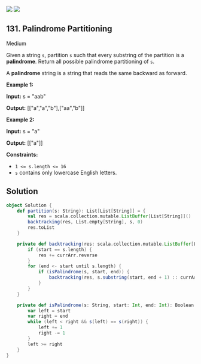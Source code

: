 [![](https://img.shields.io/github/stars/javadev/LeetCode-in-All?label=Stars&style=flat-square)](https://github.com/javadev/LeetCode-in-All)
[![](https://img.shields.io/github/forks/javadev/LeetCode-in-All?label=Fork%20me%20on%20GitHub%20&style=flat-square)](https://github.com/javadev/LeetCode-in-All/fork)

## 131\. Palindrome Partitioning

Medium

Given a string `s`, partition `s` such that every substring of the partition is a **palindrome**. Return all possible palindrome partitioning of `s`.

A **palindrome** string is a string that reads the same backward as forward.

**Example 1:**

**Input:** s = "aab"

**Output:** [["a","a","b"],["aa","b"]] 

**Example 2:**

**Input:** s = "a"

**Output:** [["a"]] 

**Constraints:**

*   `1 <= s.length <= 16`
*   `s` contains only lowercase English letters.

## Solution

```scala
object Solution {
    def partition(s: String): List[List[String]] = {
        val res = scala.collection.mutable.ListBuffer[List[String]]()
        backtracking(res, List.empty[String], s, 0)
        res.toList
    }

    private def backtracking(res: scala.collection.mutable.ListBuffer[List[String]], currArr: List[String], s: String, start: Int): Unit = {
        if (start == s.length) {
            res += currArr.reverse
        }
        for (end <- start until s.length) {
            if (isPalindrome(s, start, end)) {
                backtracking(res, s.substring(start, end + 1) :: currArr, s, end + 1)
            }
        }
    }

    private def isPalindrome(s: String, start: Int, end: Int): Boolean = {
        var left = start
        var right = end
        while (left < right && s(left) == s(right)) {
            left += 1
            right -= 1
        }
        left >= right
    }
}
```